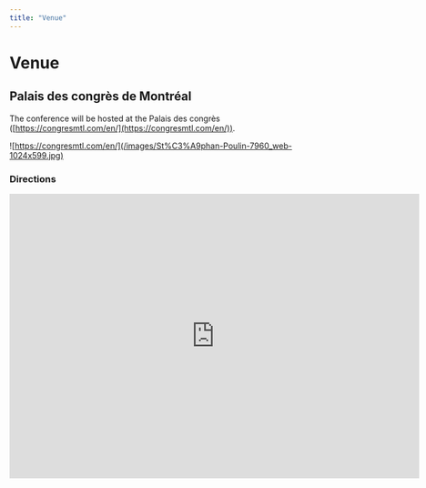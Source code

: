 ```yaml
---
title: "Venue"
---
```


# Venue

## Palais des congrès de Montréal
The conference will be hosted at the Palais des congrès ([https://congresmtl.com/en/](https://congresmtl.com/en/)).

![https://congresmtl.com/en/](/images/St%C3%A9phan-Poulin-7960_web-1024x599.jpg)

### Directions

<div class="google-maps">
    <iframe src="https://www.google.com/maps/embed?pb=!1m14!1m8!1m3!1d11185.23560239709!2d-73.560969!3d45.50386!3m2!1i1024!2i768!4f13.1!3m3!1m2!1s0x0%3A0x6434041e124a4c53!2sPalais%20des%20congr%C3%A8s%20de%20Montr%C3%A9al!5e0!3m2!1sfr!2sus!4v1573076616611!5m2!1sfr!2sus" width="720" height="500" frameborder="0" style="border:0;" allowfullscreen=""></iframe>
</div>

